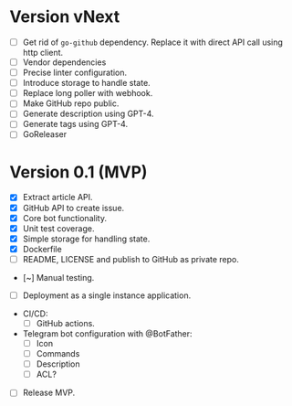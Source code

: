 # Version vNext

- [ ] Get rid of `go-github` dependency. Replace it with direct API call using http client.
- [ ] Vendor dependencies
- [ ] Precise linter configuration.
- [ ] Introduce storage to handle state.
- [ ] Replace long poller with webhook.
- [ ] Make GitHub repo public.
- [ ] Generate description using GPT-4.
- [ ] Generate tags using GPT-4.
- [ ] GoReleaser

# Version 0.1 (MVP)

- [x] Extract article API.
- [x] GitHub API to create issue.
- [x] Core bot functionality.
- [x] Unit test coverage.
- [x] Simple storage for handling state.
- [x] Dockerfile
- [ ] README, LICENSE and publish to GitHub as private repo.
- [~] Manual testing.
- [ ] Deployment as a single instance application.
- CI/CD:
  - [ ] GitHub actions.
- Telegram bot configuration with @BotFather:
  - [ ] Icon
  - [ ] Commands
  - [ ] Description
  - [ ] ACL?
- [ ] Release MVP.

